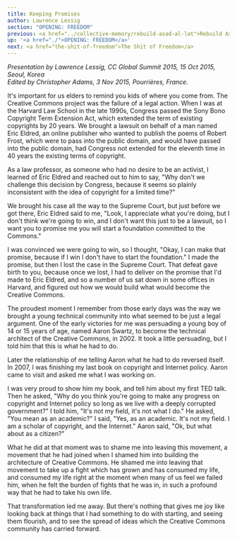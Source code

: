 ```yaml
---
title: Keeping Promises
author: Lawrence Lessig
section: "OPENING: FREEDOM"
previous: <a href="../collective-memory/rebuild-asad-al-lat">Rebuild Asad Al-Lat</a>
up: '<a href="./">OPENING: FREEDOM</a>'
next: <a href="the-shit-of-freedom">The Shit of Freedom</a>
---
```


_Presentation by Lawrence Lessig, CC Global Summit 2015, 15 Oct 2015,
Seoul, Korea_ <br> _Edited by Christopher Adams, 3 Nov 2015, Pourrières, France._

It's important for us elders to remind you kids of where you come
from. The Creative Commons project was the failure of a legal
action. When I was at the Harvard Law School in the late 1990s,
Congress passed the Sony Bono Copyright Term Extension Act, which
extended the term of existing copyrights by 20 years. We brought a
lawsuit on behalf of a man named Eric Eldred, an online publisher who
wanted to publish the poems of Robert Frost, which were to pass into
the public domain, and would have passed into the public domain, had
Congress not extended for the eleventh time in 40 years the existing
terms of copyright.

As a law professor, as someone who had no desire to be an activist, I
learned of Eric Eldred and reached out to him to say, "Why don't we
challenge this decision by Congress, because it seems so plainly
inconsistent with the idea of copyright for a limited time?"

We brought his case all the way to the Supreme Court, but just before
we got there, Eric Eldred said to me, "Look, I appreciate what you're
doing, but I don't think we're going to win, and I don't want this
just to be a lawsuit, so I want you to promise me you will start a
foundation committed to the Commons."

I was convinced we were going to win, so I thought, "Okay, I can make
that promise, because if I win I don't have to start the foundation."
I made the promise, but then I lost the case in the Supreme
Court. That defeat gave birth to you, because once we lost, I had to
deliver on the promise that I'd made to Eric Eldred, and so a number
of us sat down in some offices in Harvard, and figured out how we
would build what would become the Creative Commons.

The proudest moment I remember from those early days was the way we
brought a young technical community into what seemed to be just a
legal argument. One of the early victories for me was persuading a
young boy of 14 or 15 years of age, named Aaron Swartz, to become the
technical architect of the Creative Commons, in 2002. It took a little
persuading, but I told him that this is what he had to do.

Later the relationship of me telling Aaron what he had to do reversed
itself. In 2007, I was finishing my last book on copyright and
Internet policy. Aaron came to visit and asked me what I was working
on.

I was very proud to show him my book, and tell him about my first TED
talk. Then he asked, "Why do you think you're going to make any
progress on copyright and Internet policy so long as we live with a
deeply corrupted government?" I told him, "It's not my field, it's not
what I do." He asked, "You mean as an academic?" I said, "Yes, as an
academic. It's not my field. I am a scholar of copyright, and the
Internet." Aaron said, "Ok, but what about as a citizen?"

What he did at that moment was to shame me into leaving this movement,
a movement that he had joined when I shamed him into building the
architecture of Creative Commons. He shamed me into leaving that
movement to take up a fight which has grown and has consumed my life,
and consumed my life right at the moment when many of us feel we
failed him, when he felt the burden of fights that he was in, in such
a profound way that he had to take his own life.

That transformation led me away. But there's nothing that gives me joy
like looking back at things that I had something to do with starting,
and seeing them flourish, and to see the spread of ideas which the
Creative Commons community has carried forward.
